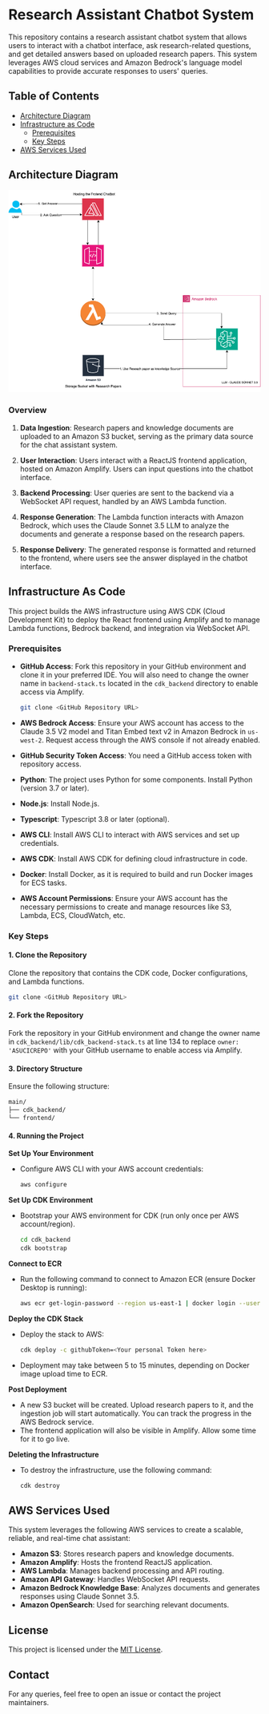 # Research Assistant Chatbot System

This repository contains a research assistant chatbot system that allows users to interact with a chatbot interface, ask research-related questions, and get detailed answers based on uploaded research papers. This system leverages AWS cloud services and Amazon Bedrock's language model capabilities to provide accurate responses to users' queries.

## Table of Contents

- [Architecture Diagram](#architecture-diagram)
- [Infrastructure as Code](#infrastructure-as-code)
  - [Prerequisites](#prerequisites)
  - [Key Steps](#key-steps)
- [AWS Services Used](#aws-services-used)

## Architecture Diagram

![Architecture Diagram](PopulationCouncilArchitectureDiagram.drawio.png)

### Overview

1. **Data Ingestion**: Research papers and knowledge documents are uploaded to an Amazon S3 bucket, serving as the primary data source for the chat assistant system.

2. **User Interaction**: Users interact with a ReactJS frontend application, hosted on Amazon Amplify. Users can input questions into the chatbot interface.

3. **Backend Processing**: User queries are sent to the backend via a WebSocket API request, handled by an AWS Lambda function.

4. **Response Generation**: The Lambda function interacts with Amazon Bedrock, which uses the Claude Sonnet 3.5 LLM to analyze the documents and generate a response based on the research papers.

5. **Response Delivery**: The generated response is formatted and returned to the frontend, where users see the answer displayed in the chatbot interface.

## Infrastructure As Code

This project builds the AWS infrastructure using AWS CDK (Cloud Development Kit) to deploy the React frontend using Amplify and to manage Lambda functions, Bedrock backend, and integration via WebSocket API.

### Prerequisites

- **GitHub Access**: Fork this repository in your GitHub environment and clone it in your preferred IDE. You will also need to change the owner name in `backend-stack.ts` located in the `cdk_backend` directory to enable access via Amplify.
  ```bash
  git clone <GitHub Repository URL>
  ```

- **AWS Bedrock Access**: Ensure your AWS account has access to the Claude 3.5 V2 model and Titan Embed text v2 in Amazon Bedrock in `us-west-2`. Request access through the AWS console if not already enabled.

- **GitHub Security Token Access**: You need a GitHub access token with repository access.

- **Python**: The project uses Python for some components. Install Python (version 3.7 or later).

- **Node.js**: Install Node.js.

- **Typescript**: Typescript 3.8 or later (optional).

- **AWS CLI**: Install AWS CLI to interact with AWS services and set up credentials.

- **AWS CDK**: Install AWS CDK for defining cloud infrastructure in code.

- **Docker**: Install Docker, as it is required to build and run Docker images for ECS tasks.

- **AWS Account Permissions**: Ensure your AWS account has the necessary permissions to create and manage resources like S3, Lambda, ECS, CloudWatch, etc.

### Key Steps

#### 1. Clone the Repository

Clone the repository that contains the CDK code, Docker configurations, and Lambda functions.

```bash
git clone <GitHub Repository URL>
```

#### 2. Fork the Repository

Fork the repository in your GitHub environment and change the owner name in `cdk_backend/lib/cdk_backend-stack.ts` at line 134 to replace `owner: 'ASUCICREPO'` with your GitHub username to enable access via Amplify.

#### 3. Directory Structure

Ensure the following structure:
```
main/
├── cdk_backend/
└── frontend/
```

#### 4. Running the Project

**Set Up Your Environment**
- Configure AWS CLI with your AWS account credentials:
  ```bash
  aws configure
  ```

**Set Up CDK Environment**
- Bootstrap your AWS environment for CDK (run only once per AWS account/region).
  ```bash
  cd cdk_backend
  cdk bootstrap
  ```

**Connect to ECR**
- Run the following command to connect to Amazon ECR (ensure Docker Desktop is running):
  ```bash
  aws ecr get-login-password --region us-east-1 | docker login --username AWS --password-stdin <ACCOUNT_ID>.dkr.ecr.us-east-1.amazonaws.com
  ```

**Deploy the CDK Stack**
- Deploy the stack to AWS:
  ```bash
  cdk deploy -c githubToken=<Your personal Token here>
  ```
- Deployment may take between 5 to 15 minutes, depending on Docker image upload time to ECR.

**Post Deployment**
- A new S3 bucket will be created. Upload research papers to it, and the ingestion job will start automatically. You can track the progress in the AWS Bedrock service.
- The frontend application will also be visible in Amplify. Allow some time for it to go live.

**Deleting the Infrastructure**
- To destroy the infrastructure, use the following command:
  ```bash
  cdk destroy
  ```

## AWS Services Used

This system leverages the following AWS services to create a scalable, reliable, and real-time chat assistant:

- **Amazon S3**: Stores research papers and knowledge documents.
- **Amazon Amplify**: Hosts the frontend ReactJS application.
- **AWS Lambda**: Manages backend processing and API routing.
- **Amazon API Gateway**: Handles WebSocket API requests.
- **Amazon Bedrock Knowledge Base**: Analyzes documents and generates responses using Claude Sonnet 3.5.
- **Amazon OpenSearch**: Used for searching relevant documents.

## License

This project is licensed under the [MIT License](LICENSE).

## Contact

For any queries, feel free to open an issue or contact the project maintainers.
